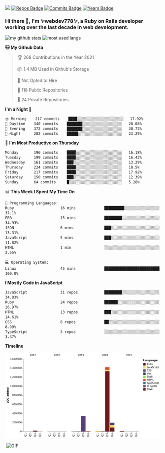 ![](https://visitor-badge.glitch.me/badge?page_id=webdev778.webdev778)
[![Repos Badge](https://badges.pufler.dev/repos/webdev778)](https://badges.pufler.dev)
[![Commits Badge](https://badges.pufler.dev/commits/monthly/webdev778)](https://badges.pufler.dev)
[![Years Badge](https://badges.pufler.dev/years/webdev778)](https://badges.pufler.dev)
### Hi there 👋, I'm ✨webdev778✨, a Ruby on Rails developer working over the last decade in web development.


![my github stats](https://github-readme-stats.vercel.app/api?username=webdev778&show_icons=true&theme=tokyonight&line_height=27)
![most used langs](https://github-readme-stats.vercel.app/api/top-langs/?username=webdev778&hide=css,html&theme=tokyonight)

<!--START_SECTION:waka-->
**🐱 My Github Data** 

> 🏆 268 Contributions in the Year 2021
 > 
> 📦 1.4 MB Used in Github's Storage 
 > 
> 🚫 Not Opted to Hire
 > 
> 📜 118 Public Repositories 
 > 
> 🔑 24 Private Repositories  
 > 
**I'm a Night 🦉** 

```text
🌞 Morning    217 commits    ████░░░░░░░░░░░░░░░░░░░░░   17.92% 
🌆 Daytime    340 commits    ███████░░░░░░░░░░░░░░░░░░   28.08% 
🌃 Evening    372 commits    ███████░░░░░░░░░░░░░░░░░░   30.72% 
🌙 Night      282 commits    █████░░░░░░░░░░░░░░░░░░░░   23.29%

```
📅 **I'm Most Productive on Thursday** 

```text
Monday       196 commits    ████░░░░░░░░░░░░░░░░░░░░░   16.18% 
Tuesday      199 commits    ████░░░░░░░░░░░░░░░░░░░░░   16.43% 
Wednesday    161 commits    ███░░░░░░░░░░░░░░░░░░░░░░   13.29% 
Thursday     224 commits    ████░░░░░░░░░░░░░░░░░░░░░   18.5% 
Friday       217 commits    ████░░░░░░░░░░░░░░░░░░░░░   17.92% 
Saturday     150 commits    ███░░░░░░░░░░░░░░░░░░░░░░   12.39% 
Sunday       64 commits     █░░░░░░░░░░░░░░░░░░░░░░░░   5.28%

```


📊 **This Week I Spent My Time On** 

```text
💬 Programming Languages: 
Ruby                     16 mins             █████████░░░░░░░░░░░░░░░░   37.1% 
ERB                      15 mins             ████████░░░░░░░░░░░░░░░░░   34.93% 
JSON                     6 mins              ███░░░░░░░░░░░░░░░░░░░░░░   13.31% 
JavaScript               5 mins              ███░░░░░░░░░░░░░░░░░░░░░░   11.82% 
HTML                     1 min               ░░░░░░░░░░░░░░░░░░░░░░░░░   2.65%

💻 Operating System: 
Linux                    45 mins             █████████████████████████   100.0%

```

**I Mostly Code in JavaScript** 

```text
JavaScript               31 repos            ████████░░░░░░░░░░░░░░░░░   34.83% 
Ruby                     24 repos            ██████░░░░░░░░░░░░░░░░░░░   26.97% 
HTML                     13 repos            ███░░░░░░░░░░░░░░░░░░░░░░   14.61% 
CSS                      8 repos             ██░░░░░░░░░░░░░░░░░░░░░░░   8.99% 
TypeScript               3 repos             ░░░░░░░░░░░░░░░░░░░░░░░░░   3.37%

```


**Timeline**

![Chart not found](https://raw.githubusercontent.com/webdev778/webdev778/master/charts/bar_graph.png) 


<!--END_SECTION:waka-->

<img align="right" alt="GIF" src="https://github.com/webdev778/webdev778/blob/main/code.gif?raw=true" width="500" height="320" />

<!--
**webdev778/webdev778** is a ✨ _special_ ✨ repository because its `README.md` (this file) appears on your GitHub profile.

Here are some ideas to get you started:

- 🔭 I’m currently working on ...
- 🌱 I’m currently learning ...
- 👯 I’m looking to collaborate on ...
- 🤔 I’m looking for help with ...
- 💬 Ask me about ...
- 📫 How to reach me: ...
- 😄 Pronouns: ...
- ⚡ Fun fact: ...
-->
